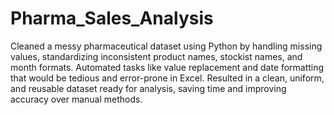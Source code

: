 # Pharma_Sales_Analysis
Cleaned a messy pharmaceutical dataset using Python by handling missing values, standardizing inconsistent product names, stockist names, and month formats.
Automated tasks like value replacement and date formatting that would be tedious and error-prone in Excel.
Resulted in a clean, uniform, and reusable dataset ready for analysis, saving time and improving accuracy over manual methods.

